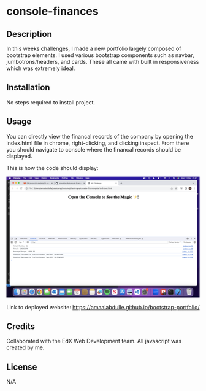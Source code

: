 # console-finances

## Description
In this weeks challenges, I made a new portfolio largely composed of bootstrap elements. I used various bootstrap components such as navbar, jumbotrons/headers, and cards. These all came with built in responsiveness which was extremely ideal.

## Installation

No steps required to install project.

## Usage

You can directly view the financal records of the company by opening the index.html file in chrome, right-clicking, and clicking inspect. From there you should navigate to console where the financal records should be displayed.

This is how the code should display:

![alt text](/starter/images/code.png)


Link to deployed website: https://amaalabdulle.github.io/bootstrap-portfolio/

## Credits

Collaborated with the EdX Web Development team. All javascript was created by me.

## License

N/A
